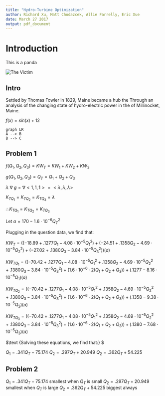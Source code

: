 ```yaml
---
title: "Hydro-Turbine Optimization"
author: Richard Xu, Matt Chodazcek, Allie Farrelly, Eric Xue
date: March 27 2017
output: pdf_document
---
```


# Introduction
This is a panda

![The Victim](https://media4.s-nbcnews.com/j/newscms/2016_36/1685951/ss-160826-twip-05_8cf6d4cb83758449fd400c7c3d71aa1f.nbcnews-ux-2880-1000.jpg)

## Intro
Settled by Thomas Fowler in 1829, Maine became a hub the Through an analysis of the changing state of hydro-electric power in the of Millinocket, Maine.  

$f(x) = sin(x) + 12$

```mermaid
graph LR
A --> B
B --> C
```
## Problem 1
$f(Q_{1}, Q_{2}, Q_{3}) = KW_{T} = KW_{1} + KW_{2} + KW_{3}$

$g(Q_{1}, Q_{2}, Q_{3}) = Q_{T} = Q_{1} + Q_{2} + Q_{3}$

$\lambda\ \nabla\ g = \nabla <1, 1, 1> = <\lambda, \lambda, \lambda>$

$K_{TQ_{1}} = K_{TQ_{2}} =  K_{TQ_{3}} = \lambda$   

$\therefore K_{TQ_{1}} = K_{TQ_{2}} = K_{TQ_{3}}$

$\text{Let } a = 170 - 1.6\cdot{10^{-6}}Q_{T}^2$

$\text {Plugging in the question data, we find that: }$


$KW_{T} = ((-18.89 + .1277Q_{1} - 4.08 \cdot {10^{-5}}Q_{1}^2 ) + (-24.51 + .1358Q_{2} - 4.69\cdot{10^{-5}}Q_{2}^2) + (-27.02 + .1380Q_{3} - 3.84\cdot{10^{-5}}Q_{3}^2))(a)$

$KW_{TQ_{1}} = ((-70.42 + .1277Q_{1} - 4.08 \cdot {10^{-5}}Q_{1}^2 + .1358Q_{2} - 4.69\cdot{10^{-5}}Q_{2}^2 + .1380Q_{3} - 3.84\cdot{10^{-5}}Q_{3}^2) + (1.6\cdot{10^{-6}}\cdot2(Q_{1} + Q_{2} + Q_{3})) + (.1277 - 8.16\cdot{10^{-5}}Q_{1})(a)$

$KW_{TQ_{2}} = ((-70.42 + .1277Q_{1} - 4.08 \cdot {10^{-5}}Q_{1}^2 + .1358Q_{2} - 4.69\cdot{10^{-5}}Q_{2}^2 + .1380Q_{3} - 3.84\cdot{10^{-5}}Q_{3}^2) + (1.6\cdot{10^{-6}}\cdot2(Q_{1} + Q_{2} + Q_{3})) + (.1358 - 9.38\cdot{10^{-5}}Q_{2})(a)$

$KW_{TQ_{3}} = ((-70.42 + .1277Q_{1} - 4.08 \cdot {10^{-5}}Q_{1}^2 + .1358Q_{2} - 4.69\cdot{10^{-5}}Q_{2}^2 + .1380Q_{3} - 3.84\cdot{10^{-5}}Q_{3}^2) + (1.6\cdot{10^{-6}}\cdot2(Q_{1} + Q_{2} + Q_{3})) + (.1380 - 7.68\cdot{10^{-5}}Q_{3})(a)$


$\text {Solving these equations, we find that:} $

$Q_{1} = .341Q_{T} - 75.174$
$Q_{2} = .297Q_{T} + 20.949$
$Q_{2} = .362Q_{T} + 54.225$

## Problem 2
$Q_{1} = .341Q_{T} - 75.174 \text {        smallest when } Q_{T} \text { is small }$
$Q_{2} = .297Q_{T} + 20.949 \text { smallest when } Q_{T} \text { is large }$
$Q_{2} = .362Q_{T} + 54.225 \text { biggest always }$
